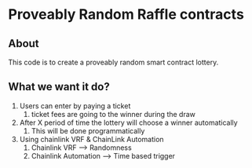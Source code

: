 # Proveably Random Raffle contracts

## About

This code is to create a proveably random smart contract lottery.

## What we want it do?

1. Users can enter by paying a ticket
    1. ticket fees are going to the winner during the draw
2. After X period of time the lottery will choose a winner automatically
    1. This will be done programmatically
3. Using chainlink VRF & ChainLink Automation
    1. Chainlink VRF --> Randomness
    2. Chainlink Automation --> Time based trigger

